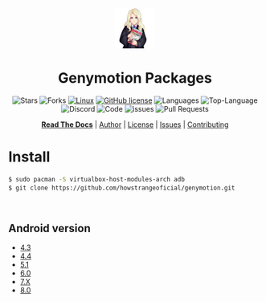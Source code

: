 <div align="center">
    <a href="#">
      <img height="80" width="80" alt="project-icon" src="stik.png">
    </a>
    <h1>Genymotion Packages</h1>

![Stars](https://img.shields.io/github/stars/howstrangeoficial/genymotion)
![Forks](https://img.shields.io/github/forks/howstrangeoficial/genymotion)
[![Linux](https://svgshare.com/i/Zhy.svg)](https://svgshare.com/i/Zhy.svg)
[![GitHub license](https://img.shields.io/github/license/Naereen/StrapDown.js.svg)](LICENSE)
![Languages](https://img.shields.io/github/languages/count/howstrangeoficial/genymotion)
![Top-Language](https://img.shields.io/github/languages/top/howstrangeoficial/genymotion)
![Discord](https://img.shields.io/discord/928742162219270175?label=Discord)
![Code](https://img.shields.io/github/languages/code-size/howstrangeoficial/genymotion)
![issues](https://img.shields.io/github/issues/howstrangeoficial/genymotion)
![Pull Requests](https://img.shields.io/github/issues-pr-raw/howstrangeoficial/genymotion)

[**Read The Docs**](https://github.com/howstrangeoficial/genymotion/wiki) |
[Author](https://github.com/howstrangeoficial) |
[License](LICENSE) |
[Issues](https://github.com/howstrangeoficial/genymotion/issues) |
[Contributing](contributing.md)

</div>

# Install
```bash
$ sudo pacman -S virtualbox-host-modules-arch adb
$ git clone https://github.com/howstrangeoficial/genymotion.git
```

<br>

## Android version

* [4.3](/package/Genymotion-ARM-Translation_for_4.3.zip)
* [4.4](/package/Genymotion-ARM-Translation_for_4.4.zip)
* [5.1](/package/Genymotion-ARM-Translation_for_5.1.zip)
* [6.0](/package/Genymotion-ARM-Translation_for_6.0.zip)
* [7.X](/package/Genymotion-ARM-Translation_for_7.X.zip)
* [8.0](/package/Genymotion-ARM-Translation_for_8.0.zip)